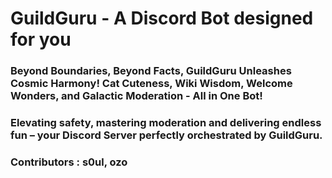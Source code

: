 # GuildGuru - A Discord Bot designed for you

<h3>Beyond Boundaries, Beyond Facts, GuildGuru Unleashes Cosmic Harmony! Cat Cuteness, Wiki Wisdom, Welcome Wonders, and Galactic Moderation - All in One Bot!</h3>
<h3>Elevating safety, mastering moderation and delivering endless fun – your Discord Server perfectly orchestrated by GuildGuru.</h3>

### Contributors : s0ul, ozo


